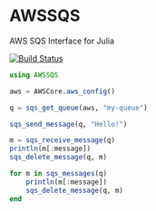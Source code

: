 # AWSSQS

AWS SQS Interface for Julia

[![Build Status](https://travis-ci.org/samoconnor/AWSSQS.jl.svg)](https://travis-ci.org/samoconnor/AWSSQS.jl)

```julia
using AWSSQS

aws = AWSCore.aws_config()

q = sqs_get_queue(aws, "my-queue")

sqs_send_message(q, "Hello!")

m = sqs_receive_message(q)
println(m[:message])
sqs_delete_message(q, m)

for m in sqs_messages(q)
    println(m[:message])
    sqs_delete_message(q, m)
end
```
